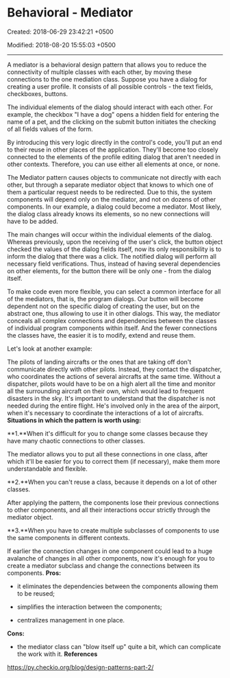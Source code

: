 # Behavioral - Mediator

Created: 2018-06-29 23:42:21 +0500

Modified: 2018-08-20 15:55:03 +0500

---

A mediator is a behavioral design pattern that allows you to reduce the connectivity of multiple classes with each other, by moving these connections to the one mediation class.
Suppose you have a dialog for creating a user profile. It consists of all possible controls - the text fields, checkboxes, buttons.

The individual elements of the dialog should interact with each other. For example, the checkbox "I have a dog" opens a hidden field for entering the name of a pet, and the clicking on the submit button initiates the checking of all fields values of the form.

By introducing this very logic directly in the control's code, you'll put an end to their reuse in other places of the application. They'll become too closely connected to the elements of the profile editing dialog that aren't needed in other contexts. Therefore, you can use either all elements at once, or none.

The Mediator pattern causes objects to communicate not directly with each other, but through a separate mediator object that knows to which one of them a particular request needs to be redirected. Due to this, the system components will depend only on the mediator, and not on dozens of other components. In our example, a dialog could become a mediator. Most likely, the dialog class already knows its elements, so no new connections will have to be added.

The main changes will occur within the individual elements of the dialog. Whereas previously, upon the receiving of the user's click, the button object checked the values ​​of the dialog fields itself, now its only responsibility is to inform the dialog that there was a click. The notified dialog will perform all necessary field verifications. Thus, instead of having several dependencies on other elements, for the button there will be only one - from the dialog itself.

To make code even more flexible, you can select a common interface for all of the mediators, that is, the program dialogs. Our button will become dependent not on the specific dialog of creating the user, but on the abstract one, thus allowing to use it in other dialogs. This way, the mediator conceals all complex connections and dependencies between the classes of individual program components within itself. And the fewer connections the classes have, the easier it is to modify, extend and reuse them.

Let's look at another example:

The pilots of landing aircrafts or the ones that are taking off don't communicate directly with other pilots. Instead, they contact the dispatcher, who coordinates the actions of several aircrafts at the same time. Without a dispatcher, pilots would have to be on a high alert all the time and monitor all the surrounding aircraft on their own, which would lead to frequent disasters in the sky. It's important to understand that the dispatcher is not needed during the entire flight. He's involved only in the area of the airport, when it's necessary to coordinate the interactions of a lot of aircrafts.
**Situations in which the pattern is worth using:**

**1.**When it's difficult for you to change some classes because they have many chaotic connections to other classes.

The mediator allows you to put all these connections in one class, after which it'll be easier for you to correct them (if necessary), make them more understandable and flexible.

**2.**When you can't reuse a class, because it depends on a lot of other classes.

After applying the pattern, the components lose their previous connections to other components, and all their interactions occur strictly through the mediator object.

**3.**When you have to create multiple subclasses of components to use the same components in different contexts.

If earlier the connection changes in one component could lead to a huge avalanche of changes in all other components, now it's enough for you to create a mediator subclass and change the connections between its components.
**Pros:**

- it eliminates the dependencies between the components allowing them to be reused;

- simplifies the interaction between the components;

- centralizes management in one place.

**Cons:**

- the mediator class can "blow itself up" quite a bit, which can complicate the work with it.
**References**

<https://py.checkio.org/blog/design-patterns-part-2/>
